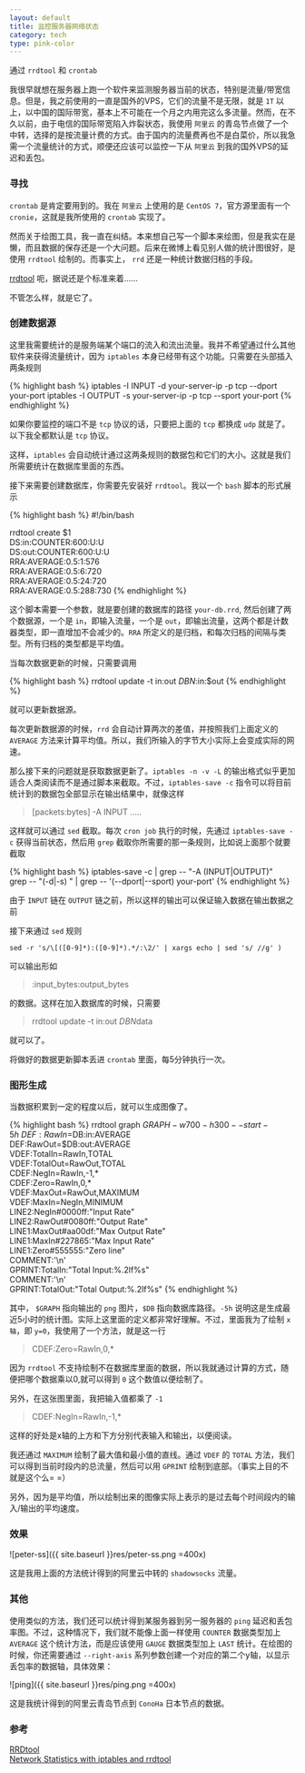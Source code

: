```yaml
---
layout: default
title: 监控服务器网络状态
category: tech
type: pink-color
---
```

通过 `rrdtool` 和 `crontab`

我很早就想在服务器上跑一个软件来监测服务器当前的状态，特别是流量/带宽信息。但是，我之前使用的一直是国外的VPS，它们的流量不是无限，就是 `1T` 以上，以中国的国际带宽，基本上不可能在一个月之内用完这么多流量。然而，在不久以前，由于电信的国际带宽陷入炸裂状态，我使用 `阿里云` 的青岛节点做了一个中转，选择的是按流量计费的方式。由于国内的流量费再也不是白菜价，所以我急需一个流量统计的方式，顺便还应该可以监控一下从 `阿里云` 到我的国外VPS的延迟和丢包。

### 寻找

`crontab` 是肯定要用到的。我在 `阿里云` 上使用的是 `CentOS 7`，官方源里面有一个 `cronie`，这就是我所使用的 `crontab` 实现了。

然而关于绘图工具，我一直在纠结。本来想自己写一个脚本来绘图，但是我实在是懒，而且数据的保存还是一个大问题。后来在微博上看见别人做的统计图很好，是使用 `rrdtool` 绘制的。而事实上， `rrd` 还是一种统计数据归档的手段。

[rrdtool](http://oss.oetiker.ch/rrdtool/) 呃，据说还是个标准来着……

不管怎么样，就是它了。

### 创建数据源

这里我需要统计的是服务端某个端口的流入和流出流量。我并不希望通过什么其他软件来获得流量统计，因为 `iptables` 本身已经带有这个功能。只需要在头部插入两条规则

{% highlight bash %}
iptables -I INPUT -d your-server-ip -p tcp --dport your-port
iptables -I OUTPUT -s your-server-ip -p tcp --sport your-port
{% endhighlight %}

如果你要监控的端口不是 `tcp` 协议的话，只要把上面的 `tcp` 都换成 `udp` 就是了。以下我全都默认是 `tcp` 协议。

这样，`iptables` 会自动统计通过这两条规则的数据包和它们的大小。这就是我们所需要统计在数据库里面的东西。

接下来需要创建数据库，你需要先安装好 `rrdtool`。我以一个 `bash` 脚本的形式展示

{% highlight bash %}
#!/bin/bash

rrdtool create $1 \
		DS:in:COUNTER:600:U:U \
		DS:out:COUNTER:600:U:U \
		RRA:AVERAGE:0.5:1:576   \
		RRA:AVERAGE:0.5:6:720   \
		RRA:AVERAGE:0.5:24:720  \
		RRA:AVERAGE:0.5:288:730
{% endhighlight %}

这个脚本需要一个参数，就是要创建的数据库的路径 `your-db.rrd`, 然后创建了两个数据源，一个是 `in`，即输入流量，一个是 `out`，即输出流量，这两个都是计数器类型，即一直增加不会减少的。`RRA` 所定义的是归档，和每次归档的间隔与类型。所有归档的类型都是平均值。

当每次数据更新的时候，只需要调用

{% highlight bash %}
rrdtool update -t in:out $DB N:$in:$out
{% endhighlight %}

就可以更新数据源。

每次更新数据源的时候，`rrd` 会自动计算两次的差值，并按照我们上面定义的 `AVERAGE` 方法来计算平均值。所以，我们所输入的字节大小实际上会变成实际的网速。

那么接下来的问题就是获取数据更新了。`iptables -n -v -L` 的输出格式似乎更加适合人类阅读而不是通过脚本来截取。不过，`iptables-save -c` 指令可以将目前统计到的数据包全部显示在输出结果中，就像这样

> [packets:bytes] -A INPUT .....

这样就可以通过 `sed` 截取。每次 `cron job` 执行的时候，先通过 `iptables-save -c` 获得当前状态，然后用 `grep` 截取你所需要的那一条规则，比如说上面那个就要截取

{% highlight bash %}
iptables-save -c | grep -- "-A \(INPUT\|OUTPUT\)" \
	grep -- "\(-d\|-s\) " | grep -- '\(--dport\|--sport\) your-port'
{% endhighlight %}

由于 `INPUT` 链在 `OUTPUT` 链之前，所以这样的输出可以保证输入数据在输出数据之前

接下来通过 `sed` 规则

```
sed -r 's/\[([0-9]*):([0-9]*).*/:\2/' | xargs echo | sed 's/ //g' )
```

可以输出形如

> :input_bytes:output_bytes

的数据。这样在加入数据库的时候，只需要

> rrdtool update -t in:out $DB N$data

就可以了。

将做好的数据更新脚本丢进 `crontab` 里面，每5分钟执行一次。

### 图形生成

当数据积累到一定的程度以后，就可以生成图像了。

{% highlight bash %}
rrdtool graph $GRAPH -w 700 -h 300 --start -5h \
        DEF:RawIn=$DB:in:AVERAGE \
        DEF:RawOut=$DB:out:AVERAGE \
        VDEF:TotalIn=RawIn,TOTAL \
        VDEF:TotalOut=RawOut,TOTAL \
        CDEF:NegIn=RawIn,-1,* \
        CDEF:Zero=RawIn,0,* \
        VDEF:MaxOut=RawOut,MAXIMUM \
        VDEF:MaxIn=NegIn,MINIMUM \
        LINE2:NegIn#0000ff:"Input Rate" \
        LINE2:RawOut#0080ff:"Output Rate" \
        LINE1:MaxOut#aa00df:"Max Output Rate" \
        LINE1:MaxIn#227865:"Max Input Rate" \
        LINE1:Zero#555555:"Zero line" \
        COMMENT:'\n' \
        GPRINT:TotalIn:"Total Input\:%.2lf%s" \
        COMMENT:'\n' \
        GPRINT:TotalOut:"Total Output\:%.2lf%s"
{% endhighlight %}

其中， `$GRAPH` 指向输出的 `png` 图片，`$DB` 指向数据库路径。`-5h` 说明这是生成最近5小时的统计图。实际上这里面的定义都非常好理解。不过，里面我为了绘制 `x轴`，即 `y=0`，我使用了一个方法，就是这一行

> CDEF:Zero=RawIn,0,*

因为 `rrdtool` 不支持绘制不在数据库里面的数据，所以我就通过计算的方式，随便把哪个数据乘以0,就可以得到 `0` 这个数值以便绘制了。

另外，在这张图里面，我把输入值都乘了 `-1`

> CDEF:NegIn=RawIn,-1,*

这样的好处是x轴的上方和下方分别代表输入和输出，以便阅读。

我还通过 `MAXIMUM` 绘制了最大值和最小值的直线。通过 `VDEF` 的 `TOTAL` 方法，我们可以得到当前时段内的总流量，然后可以用 `GPRINT` 绘制到底部。（事实上目的不就是这个么= =）

另外，因为是平均值，所以绘制出来的图像实际上表示的是过去每个时间段内的输入/输出的平均速度。

### 效果

![peter-ss]({{ site.baseurl }}res/peter-ss.png =400x)

这是我用上面的方法统计得到的阿里云中转的 `shadowsocks` 流量。

### 其他

使用类似的方法，我们还可以统计得到某服务器到另一服务器的 `ping` 延迟和丢包率图。不过，这种情况下，我们就不能像上面一样使用 `COUNTER` 数据类型加上 `AVERAGE` 这个统计方法，而是应该使用 `GAUGE` 数据类型加上 `LAST` 统计。在绘图的时候，你还需要通过 `--right-axis` 系列参数创建一个对应的第二个y轴，以显示丢包率的数据轴，具体效果：

![ping]({{ site.baseurl }}res/ping.png =400x)

这是我统计得到的阿里云青岛节点到 `ConoHa` 日本节点的数据。

### 参考

[RRDtool](http://oss.oetiker.ch/rrdtool/)  
[Network Statistics with iptables and rrdtool](http://fabiobaltieri.com/2012/01/14/network-statistics-with-iptables-and-rrdtool/)
